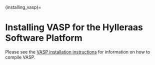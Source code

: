 (installing_vasp)=
# Installing VASP for the Hylleraas Software Platform
Please see the [VASP installation instructions](https://www.vasp.at/wiki/index.php/Installing_VASP.6.X.X) for information on how to compile VASP.
